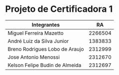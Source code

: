 # Projeto de Certificadora 1

| Integrantes                       | RA      |
|-----------------------------------|---------|
| Miguel Ferreira Mazetto           | 2266504 |
| André Luiz da Silva Junior        | 1383833 |
| Breno Rodrigues Lobo de Araujo    | 2312999 |
| Jose Antonio Menossi              | 2312670 |
| Kelson Felipe Budin de Almeida    | 2312697 |